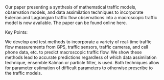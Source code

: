 Our paper presenting a synthesis of mathematical traffic models, observation models, and data assimilation techniques to incorporate Eulerian and Lagrangian traffic flow observations into a macroscopic traffic model is now available. The paper can be found online here.

Key Points:

We develop and test methods to incorporate a variety of real-time traffic flow measurements from GPS, traffic sensors, traffic cameras, and cell phone data, etc. to predict macroscopic traffic flow.
We show these methods lead to accurate predictions regardless of which data assimilation technique, ensemble Kalman or particle filter, is used.
Both techniques allow for parameter estimation of difficult parameters to otherwise prescribe to the traffic models.
